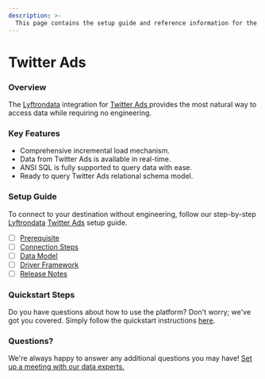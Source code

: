 ```yaml
---
description: >-
  This page contains the setup guide and reference information for the Twitter Ads source connector.
---
```


# Twitter Ads

### Overview

The [Lyftrondata](https://www.lyftrondata.com/) integration for [Twitter Ads](https://www.lyftrondata.com/integration/twitter-ads/)[ ](https://www.lyftrondata.com/integration/twitter-ads/)provides the most natural way to access data while requiring no engineering.

### Key Features

* Comprehensive incremental load mechanism.
* Data from Twitter Ads is available in real-time.&#x20;
* ANSI SQL is fully supported to query data with ease.
* Ready to query Twitter Ads relational schema model.

### Setup Guide

To connect to your destination without engineering, follow our step-by-step [Lyftrondata](https://www.lyftrondata.com/)  [Twitter Ads](https://www.lyftrondata.com/integration/twitter-ads/) setup guide.

* [ ] [Prerequisite](../../marketing-analytics/twitter-ads/prerequisite.md)
* [ ] [Connection Steps](../../marketing-analytics/twitter-ads/connection-steps.md)
* [ ] [Data Model](../../marketing-analytics/twitter-ads/data-model/)
* [ ] [Driver Framework](../../marketing-analytics/twitter-ads/driver-framework/)
* [ ] [Release Notes](../../marketing-analytics/twitter-ads/release-notes.md)

### Quickstart Steps

Do you have questions about how to use the platform? Don't worry; we've got you covered. Simply follow the quickstart instructions [here](../../../quickstart-steps.md).

### Questions? <a href="#questions" id="questions"></a>

We're always happy to answer any additional questions you may have! [Set up a meeting with our data experts.](https://www.lyftrondata.com/book-a-meeting/)

